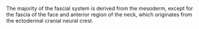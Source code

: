 The majority of the fascial system is derived from the mesoderm, except for the fascia of the face and anterior region of the neck, which originates from the ectodermal cranial neural crest.